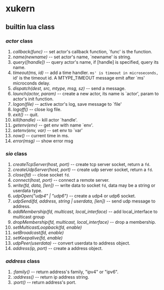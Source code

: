 # xukern

## builtin lua class

### *actor* class
1. *callback(func)*       -- set actor's callback function, `func' is the function.
2. *name(newname)*        -- set actor's name, `newname' is string.
3. *query([handle])*      -- query actor's name, if [handle] is specified, query its name.
4. *timeout(ms, id)*      -- add a time handler. `ms' is timeout in microseconds, `id' is the timeout id.
                      A MTYPE_TIMEOUT message emit after `ms' microconds delay.
5. *dispatch(dest, src, mtype, msg, sz)* -- send a message.
6. *launch(actor, param)* -- create a new actor, its name is `actor', param to actor's init function.
7. *logon(file)*          -- active actor's log, save message to `file'
8. *logoff()*             -- close log file.
9. *exit()*               -- quit.
10. *kill(handle)*        -- kill actor `handle'.
11. *getenv(env)*         -- get env with name `env'.
12. *setenv(env, var)*    -- set env to `var'
13. *now()*               -- current time in ms.
14. *error(msg)*          -- show error msg

### *sio* class
1. *createTcpServer(host, port)*    -- create tcp server socket, return a `fd`. 
2. *createUdpServer(host, port)*    -- create udp server socket, return a `fd`.
3. *close(fd)* -- close socket `fd`.
4. *connect(host, port)* -- connect a remote server.
5. *write(fd, data, [len])* -- write data to socket `fd`, data may be a string or userdata type.
6. *udpOpen("udp4" | "udp6")* -- create a udp4 or udp6 socket.
7. *udpSend(fd, address, string | userdata, [len])* -- send udp message to address.
8. *addMembership(fd, multicast, local_interface)* -- add local_interface to multicast group
9. *dropMembership(fd, multicast, local_interface)* -- drop a membership.
10. *setMulticastLoopback(fd, enable)*
11. *setBroadcast(fd, enable)*
12. *setKeepalive(fd, enable)*
13. *udpPeer(userdata)* -- convert userdata to address object.
14. *address(ip, port)* -- create a address object.

### *address* class
1. *:family()*  -- return address's family, "ipv4" or "ipv6".
2. *:address()* -- return ip address string.
3. *:port()* --  return address's port.


